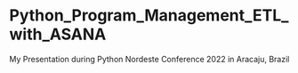 # Python_Program_Management_ETL_with_ASANA
My Presentation during Python Nordeste Conference 2022 in Aracaju, Brazil
